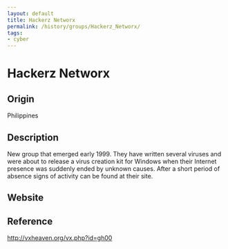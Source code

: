 ```yaml
---
layout: default
title: Hackerz Networx
permalink: /history/groups/Hackerz_Networx/
tags:
- cyber
---
```


Hackerz Networx
===============

Origin
------
Philippines

Description
-----------
New group that emerged early 1999. They have written several viruses and were about to release a virus creation kit for Windows when their Internet presence was suddenly ended by unknown causes. After a short period of absence signs of activity can be found at their site.

Website
-------

Reference
---------
http://vxheaven.org/vx.php?id=gh00
